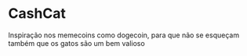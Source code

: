 # CashCat
Inspiração nos memecoins como dogecoin, para que não se esqueçam também que os gatos são um bem valioso
